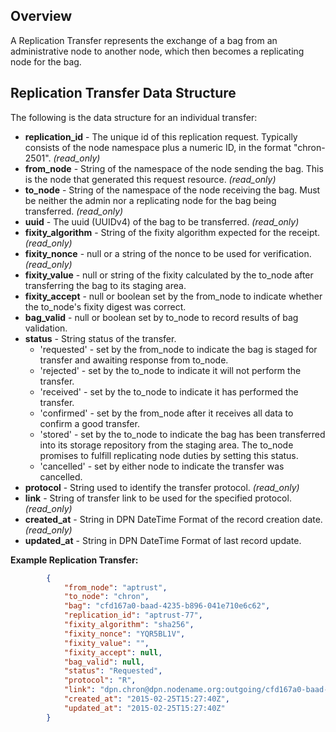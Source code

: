 ## Overview

A Replication Transfer represents the exchange of a bag from an administrative node to another node, which then becomes a replicating node for the bag.

## Replication Transfer Data Structure

The following is the data structure for an individual transfer:
* **replication_id** - The unique id of this replication request. Typically consists of the node namespace plus a numeric ID, in the format "chron-2501". _(read_only)_
* **from_node** - String of the namespace of the node sending the bag.  This is the node that generated this request resource. _(read_only)_
* **to_node** - String of the namespace of the node receiving the bag.  Must be neither the admin nor a replicating node for the bag being transferred. _(read_only)_
* **uuid** - The uuid (UUIDv4) of the bag to be transferred. _(read_only)_
* **fixity_algorithm** - String of the fixity algorithm expected for the receipt. _(read_only)_
* **fixity_nonce** - null or a string of the nonce to be used for verification. _(read_only)_
* **fixity_value** - null or string of the fixity calculated by the to_node after transferring the bag to its staging area.
* **fixity_accept** - null or boolean set by the from_node to indicate whether the to_node's fixity digest was correct.
* **bag_valid** - null or boolean set by to_node to record results of bag validation. 
* **status** - String status of the transfer.
    * 'requested' - set by the from_node to indicate the bag is staged for transfer and awaiting response from to_node.
    * 'rejected' - set by the to_node to indicate it will not perform the transfer.
    * 'received' - set by the to_node to indicate it has performed the transfer.
    * 'confirmed' - set by the from_node after it receives all data to confirm a good transfer.
    * 'stored' - set by the to_node to indicate the bag has been transferred into its storage repository from the staging area.  The to_node promises to fulfill replicating node duties by setting this status.
    * 'cancelled' - set by either node to indicate the transfer was cancelled.
* **protocol** - String used to identify the transfer protocol. _(read_only)_
* **link** - String of transfer link to be used for the specified protocol. _(read_only)_
* **created_at** - String in DPN DateTime Format of the record creation date. _(read_only)_
* **updated_at** - String in DPN DateTime Format of last record update. 

**Example Replication Transfer:**

```json
        {
            "from_node": "aptrust",
            "to_node": "chron",
            "bag": "cfd167a0-baad-4235-b896-041e710e6c62",
            "replication_id": "aptrust-77",
            "fixity_algorithm": "sha256",
            "fixity_nonce": "YQR5BL1V",
            "fixity_value": "",
            "fixity_accept": null,
            "bag_valid": null,
            "status": "Requested",
            "protocol": "R",
            "link": "dpn.chron@dpn.nodename.org:outgoing/cfd167a0-baad-4235-b896-041e710e6c62.tar",
            "created_at": "2015-02-25T15:27:40Z",
            "updated_at": "2015-02-25T15:27:40Z"
        }
```

